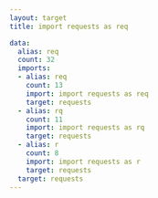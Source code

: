 ```yaml
---
layout: target
title: import requests as req

data:
  alias: req
  count: 32
  imports:
  - alias: req
    count: 13
    import: import requests as req
    target: requests
  - alias: rq
    count: 11
    import: import requests as rq
    target: requests
  - alias: r
    count: 8
    import: import requests as r
    target: requests
  target: requests
---
```

